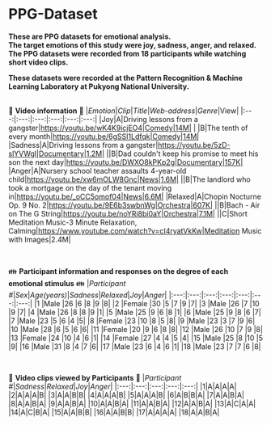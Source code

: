 # PPG-Dataset

**These are PPG datasets for emotional analysis.** <br/> 
**The target emotions of this study were joy, sadness, anger, and relaxed.** <br/> 
**The PPG datasets were recorded from 18 participants while watching short video clips.** <br/>

**These datasets were recorded at the Pattern Recognition & Machine Learning Laboratory at Pukyong National University.**<br/>
<br/>

:movie_camera: **Video information** :movie_camera:
|*Emotion*|*Clip*|*Title*|*Web-address*|*Genre*|View|
|:---:|:---:|:---:|:---:|:---:|:---:|
|Joy|A|Driving lessons from a gangster|https://youtu.be/wK4K9icjEO4|Comedy|14M|
| |B|The tenth of every month|https://youtu.be/6gSSI1Ldfqk|Comedy|14M|
|Sadness|A|Driving lessons from a gangster|https://youtu.be/5zD-slYVWgI|Documentary|1.2M|
||B|Dad couldn't keep his promise to meet his son the next day|https://youtu.be/DWXO8kPKp2g|Documentary|157K|
|Anger|A|Nursery school teacher assaults 4-year-old child|https://youtu.be/xw6mOLW8Gnc|News|1.6M|
||B|The landlord who took a mortgage on the day of the tenant moving in|https://youtu.be/_oCC5omof04|News|6.6M|
|Relaxed|A|Chopin Nocturne Op. 9 No. 2|https://youtu.be/9E6b3swbnWg|Orchestra|607K|
||B|Bach - Air on The G String|https://youtu.be/noYRi8bi0aY|Orchestra|7.1M|
||C|Short Meditation Music-3 Minute Relaxation, Calming|https://www.youtube.com/watch?v=cI4ryatVkKw|Meditation Music with Images|2.4M|

<br/>

:family: **Participant information and responses on the degree of each emotional stimulus** :family:
|*Participant #*|*Sex*|*Age(years)*|*Sadness*|*Relaxed*|*Joy*|*Anger*|
|:---:|:---:|:---:|:---:|:---:|:---:|:---:|
|1	|Male	|26	|6	|8	|9	|8|
|2	|Female	|30	|5	|7	|9	|7|
|3	|Male	|26	|7	|10	|9	|7|
|4	|Male	|26	|8	|8	|9	|1|
|5	|Male	|25	|9	|6	|8	|1|
|6	|Male	|25	|9	|8	|6	|7|
|7	|Male	|23	|5	|6	|4	|5|
|8	|Female |23	|10	|8	|5	|8|
|9	|Male	|23	|3	|7	|9	|6|
|10	|Male	|28	|6	|5	|6	|6|
|11	|Female	|20	|9	|6	|8	|8|
|12	|Male	|26	|10	|7	|9	|8|
|13	|Female	|24	|10	|4	|6	|1|
|14	|Female |27	|4	|4	|5	|4|
|15	|Male	|25	|8	|10	|5	|9|
|16	|Male	|31	|8	|4	|7	|6|
|17	|Male	|23	|6	|4	|6	|1|
|18	|Male	|23	|7	|7	|6	|8|

<br/>

:scroll: **Video clips viewed by Participants** :scroll:
|*Participant #*|*Sadness*|*Relaxed*|*Joy*|*Anger*|
|:---:|:---:|:---:|:---:|:---:|
|1|A|A|A|A|
|2|A|A|A|B|
|3|A|A|B|B|
|4|A|A|A|B|
|5|A|A|A|B|
|6|A|B|B|A|
|7|A|A|B|A|
|8|A|A|B|A|
|9|A|A|B|A|
|10|A|A|B|A|
|11|A|A|B|A|
|12|A|A|B|A|
|13|A|C|A|A|
|14|A|C|B|A|
|15|A|A|B|B|
|16|A|A|B|B|
|17|A|A|A|A|
|18|A|A|B|A|


